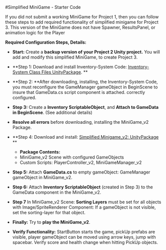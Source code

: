 #Simplified MiniGame - Starter Code 

 If you did not submit a working MiniGame for Project 1, then you can follow these steps to add required functionality of simplified minigame for Project 3.   This version of the MiniGame does not have Spawner, ResultsPanel, or animation logic for the Player 

**Required Configuration Steps, Details:**

- **Start:** Create a **backup version of your Project 2 Unity project.**  You will add and modify this simplified MiniGame, to create Project 3. 

- **Step 1: Download and install Inventory-System Code: [Inventory-System Class Files UnityPackage](https://utdallas.box.com/s/3hj2cb6fssx9zwalxgoq0cu2wssnpves). **

- **Step 2: **After downloading, installing, the Inventory-System Code, you must reconfigure the GameManager gameObject in BeginScene to insure that GameData.cs script component is attached. correctly configured.  

- **Step 3:** Create a **Inventory ScriptableObject**, and **Attach to GameData in BeginScene**. (See additional details)

- **Resolve all errors** before downloading, installing the MiniGame_v2 Package.

- **Step 4:  Download and install: [Simplified Minigame_v2: UnityPackage](https://utdallas.box.com/s/yt6o4b3ga4alxule2eybw0igpeufpkbl) **
  - **Package Contents:** 
   - MiniGame_v2 Scene with configured GameObjects 
   - Custom Scripts:  PlayerController_v2, MiniGameManager_v2

- **Step 5:** Attach **GameData.cs** to empty gameObject: GameManager gameObject in MiniGame_v2.   

- **Step 6:** Attach **Inventory ScriptableObject** (created in Step 3) to the GameData component in the MiniGame_v2.

- **Step 7**  In MiniGame_v2 Scene:  **Sorting Layers** must be set for all objects with Image/SpriteRenderer Component:  If a gameObject is not visible, set the sorting-layer for that object. 

- **Finally:** Try to **play the MiniGame_v2**. 

- **Verify Functionality:** StartButton starts the game, pickUp prefabs are visible, player gameObject can be moved using arrow keys, jump with spacebar.  Verify score and health change when hitting PickUp objects. 


 



